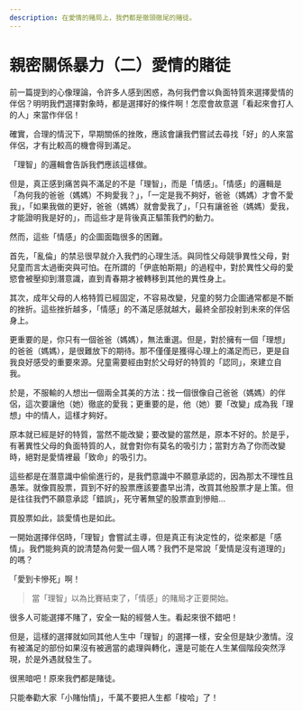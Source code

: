 ```yaml
---
description: 在愛情的賭局上，我們都是徹頭徹尾的賭徒。
---
```


# 親密關係暴力（二）愛情的賭徒

前一篇提到的心像理論，令許多人感到困惑，為何我們會以負面特質來選擇愛情的伴侶？明明我們選擇對象時，都是選擇好的條件啊！怎麼會故意選「看起來會打人的人」來當作伴侶！

確實，合理的情況下，早期關係的挫敗，應該會讓我們嘗試去尋找「好」的人來當伴侶，才有比較高的機會得到滿足。

「理智」的邏輯會告訴我們應該這樣做。

但是，真正感到痛苦與不滿足的不是「理智」，而是「情感」。「情感」的邏輯是「為何我的爸爸（媽媽）不夠愛我？」，「一定是我不夠好，爸爸（媽媽）才會不愛我」，「如果我做的更好，爸爸（媽媽）就會愛我了」，「只有讓爸爸（媽媽）愛我，才能證明我是好的」，而這些才是背後真正驅策我們的動力。

然而，這些「情感」的企圖面臨很多的困難。

首先，「亂倫」的禁忌很早就介入我們的心理生活。與同性父母競爭異性父母，對兒童而言太過衝突與可怕。在所謂的「伊底帕斯期」的過程中，對於異性父母的愛慾會被壓抑到潛意識，直到青春期才被轉移到其他的異性身上。

其次，成年父母的人格特質已經固定，不容易改變，兒童的努力企圖通常都是不斷的挫折。這些挫折越多，「情感」的不滿足感就越大，最終全部投射到未來的伴侶身上。

更重要的是，你只有一個爸爸（媽媽），無法重選。但是，對於擁有一個「理想」的爸爸（媽媽），是很難放下的期待。那不僅僅是獲得心理上的滿足而已，更是自我良好感受的重要來源。兒童需要經由對於父母好的特質的「認同」，來建立自我。

於是，不服輸的人想出一個兩全其美的方法：找一個很像自己爸爸（媽媽）的伴侶，這次要讓他（她）徹底的愛我；更重要的是，他（她）要「改變」成為我「理想」中的情人，這樣才夠好。

原本就已經是好的特質，當然不能改變；要改變的當然是，原本不好的。於是乎，有著異性父母的負面特質的人，就會對你有莫名的吸引力；當對方為了你而改變時，絕對是愛情裡最「致命」的吸引力。

這些都是在潛意識中偷偷進行的，是我們意識中不願意承認的，因為那太不理性且愚笨。就像買股票，買到不好的股票應該要盡早出清，改買其他股票才是上策。但是往往我們不願意承認「錯誤」，死守著無望的股票直到慘賠...

買股票如此，談愛情也是如此。

一開始選擇伴侶時，「理智」會嘗試主導，但是真正有決定性的，從來都是「感情」。我們能夠真的說清楚為何愛一個人嗎？我們不是常說「愛情是沒有道理的」的嗎？

「愛到卡慘死」啊！

> 當「理智」以為比賽結束了，「情感」的賭局才正要開始。

很多人可能選擇不賭了，安全一點的經營人生。看起來很不錯吧！

但是，這樣的選擇就如同其他人生中「理智」的選擇一樣，安全但是缺少激情。沒有被滿足的部份如果沒有被適當的處理與轉化，還是可能在人生某個階段突然浮現，於是外遇就發生了。

很黑暗吧！原來我們都是賭徒。

只能奉勸大家「小賭怡情」，千萬不要把人生都「梭哈」了！

